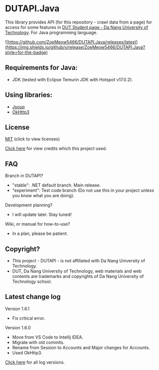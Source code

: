 # DUTAPI.Java

This library provides API (for this repository - crawl data from a page) for access for some features in [DUT Student page - Da Nang University of Technology](http://sv.dut.udn.vn). For Java programming language.

![https://github.com/ZoeMeow5466/DUTAPI.Java/releases/latest](https://img.shields.io/github/v/release/ZoeMeow5466/DUTAPI.Java?style=for-the-badge)

## Requirements for Java:

- JDK (tested with Eclipse Temurin JDK with Hotspot v17.0.2).

## Using libraries:

- [Jsoup](https://jsoup.org/)
- [OkHttp3](https://square.github.io/okhttp/)

## License

[MIT](LICENSE) (click to view licenses)

[Click here](CREDIT.md) for view credits which this project used.

## FAQ

Branch in DUTAPI?
- "stable": .NET default branch. Main release.
- "experiment": Test code branch (Do not use this in your project unless you know what you are doing).

Development planning?
- I will update later. Stay tuned!

Wiki, or manual for how-to-use?
- In a plan, please be patient.

## Copyright?

- This project - DUTAPI - is not affiliated with Da Nang University of Technology.
- DUT, Da Nang University of Technology, web materials and web contents are trademarks and copyrights of Da Nang University of Technology school.

## Latest change log

Version 1.6.1

- Fix critical error.

Version 1.6.0

- Move from VS Code to Intellij IDEA.
- Migrate with old commits.
- Rename from Session to Accounts and Major changes for Accounts.
- Used OkHttp3.

[Click here](CHANGELOG.md) for all log versions.

